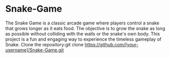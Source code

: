 # Snake-Game
The Snake Game is a classic arcade game where players control a snake that grows longer as it eats food. The objective is to grow the snake as long as possible without colliding with the walls or the snake's own body. This project is a fun and engaging way to experience the timeless gameplay of Snake.
Clone the repository:git clone https://github.com/[your-username]/Snake-Game.git
